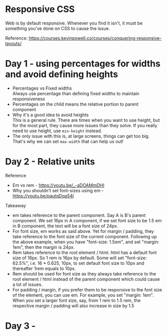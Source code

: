 # Responsive CSS

Web is by default responsive. Whenever you find it isn't, it must be something you've done on CSS to cause the issue.

Reference: https://courses.kevinpowell.co/courses/conquering-responsive-layouts/

# Day 1 - using percentages for widths and avoid defining heights

- Percentages vs Fixed widths  
  Always use percentage than defining fixed widths to maintain responsiveness
- Percentages on the child means the relative portion to parent component
- Why it's a good idea to avoid heights  
  This is a general rule. There are times when you want to use height, but for the most part, they cause more issues than they solve. If you really need to use height, use `min-height` instead.
- The only issue with this is, at large screens, things can get too big.  
  That's why we can set `max-width` that can help us out!

# Day 2 - Relative units

Reference

- Em vs rem - https://youtu.be/_-aDOAMmDHI
- Why you shouldn't set font-sizes using em - https://youtu.be/pautqDqa54I

Takeaway

- em takes reference to the parent component. Say A is B's parent component. We set 16px in A component, if we set font size to be 1.5 em in B component, the text will be a font size of 24px.
- For font size, em works as said above. Yet for margin / padding, they take reference to the font size of the current component. Following up the above example, when you have "font-size: 1.5em", and set "margin: 1em", then the margin is 24px.
- Rem takes reference to the root element / html. html has a default font size of 16px. So 1 rem is 16px by default. Some will set "font-size: 62.5%", i.e. 16 \* 0.625, 10px, to set default font size to 10px and thereafter 1rem equals to 10px.
- Rem should be used for font size as they always take reference to the root element / html instead of the parent component which could cause a lot of issues.
- For padding / margin, if you prefer them to be responsive to the font size of the element, you can use em. For example, you set "margin: 1em". When you set a larger font size, say, from 1 rem to 1.5 rem, the respective margin / padding will also increase in size by 1.5

# Day 3 -
